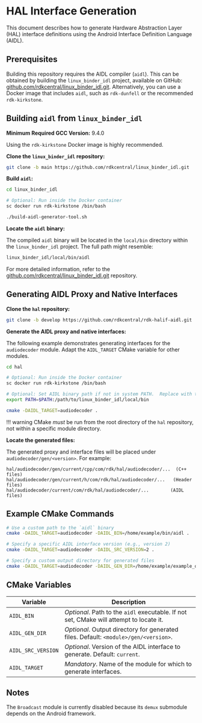 # HAL Interface Generation

This document describes how to generate Hardware Abstraction Layer (HAL) interface definitions using the Android Interface Definition Language (AIDL).

## Prerequisites

Building this repository requires the AIDL compiler (`aidl`).  This can be obtained by building the `linux_binder_idl` project, available on GitHub: [github.com/rdkcentral/linux_binder_idl.git](https://github.com/rdkcentral/linux_binder_idl). Alternatively, you can use a Docker image that includes `aidl`, such as `rdk-dunfell` or the recommended `rdk-kirkstone`.

## Building `aidl` from `linux_binder_idl`

**Minimum Required GCC Version:** 9.4.0

Using the `rdk-kirkstone` Docker image is highly recommended.

**Clone the `linux_binder_idl` repository:**

```bash
git clone -b main https://github.com/rdkcentral/linux_binder_idl.git
```

**Build `aidl`:**

```bash
cd linux_binder_idl

# Optional: Run inside the Docker container
sc docker run rdk-kirkstone /bin/bash

./build-aidl-generator-tool.sh
```

**Locate the `aidl` binary:**

The compiled `aidl` binary will be located in the `local/bin` directory within the `linux_binder_idl` project.  The full path might resemble:

```bash
linux_binder_idl/local/bin/aidl
```

For more detailed information, refer to the [github.com/rdkcentral/linux_binder_idl.git](https://github.com/rdkcentral/linux_binder_idl) repository.

## Generating AIDL Proxy and Native Interfaces

**Clone the `hal` repository:**

```bash
git clone -b develop https://github.com/rdkcentral/rdk-halif-aidl.git
```

**Generate the AIDL proxy and native interfaces:**

The following example demonstrates generating interfaces for the `audiodecoder` module. Adapt the `AIDL_TARGET` CMake variable for other modules.

```bash
cd hal

# Optional: Run inside the Docker container
sc docker run rdk-kirkstone /bin/bash

# Optional: Set AIDL binary path if not in system PATH.  Replace with the actual path from the previous step.
export PATH=$PATH:/path/to/linux_binder_idl/local/bin

cmake -DAIDL_TARGET=audiodecoder .
```

!!! warning
    CMake *must* be run from the root directory of the `hal` repository, not within a specific module directory.

**Locate the generated files:**

The generated proxy and interface files will be placed under `audiodecoder/gen/<version>`.  For example:

```
hal/audiodecoder/gen/current/cpp/com/rdk/hal/audiodecoder/...  (C++ files)
hal/audiodecoder/gen/current/h/com/rdk/hal/audiodecoder/...   (Header files)
hal/audiodecoder/current/com/rdk/hal/audiodecoder/...        (AIDL files)
```

## Example CMake Commands

```bash
# Use a custom path to the `aidl` binary
cmake -DAIDL_TARGET=audiodecoder -DAIDL_BIN=/home/example/bin/aidl .

# Specify a specific AIDL interface version (e.g., version 2)
cmake -DAIDL_TARGET=audiodecoder -DAIDL_SRC_VERSION=2 .

# Specify a custom output directory for generated files
cmake -DAIDL_TARGET=audiodecoder -DAIDL_GEN_DIR=/home/example/example_out .
```

## CMake Variables

| Variable        | Description                                                              |
|-----------------|--------------------------------------------------------------------------|
| `AIDL_BIN`      | *Optional*. Path to the `aidl` executable. If not set, CMake will attempt to locate it. |
| `AIDL_GEN_DIR`  | *Optional*. Output directory for generated files. Default: `<module>/gen/<version>`. |
| `AIDL_SRC_VERSION` | *Optional*. Version of the AIDL interface to generate. Default: `current`.     |
| `AIDL_TARGET`   | *Mandatory*. Name of the module for which to generate interfaces.         |

## Notes

The `Broadcast` module is currently disabled because its `demux` submodule depends on the Android framework.
